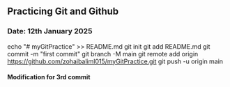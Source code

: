 ## Practicing Git and Github 
### Date: 12th January 2025
echo "# myGitPractice" >> README.md
git init
git add README.md
git commit -m "first commit"
git branch -M main
git remote add origin https://github.com/zohaibaliml015/myGitPractice.git
git push -u origin main
#### Modification for 3rd commit